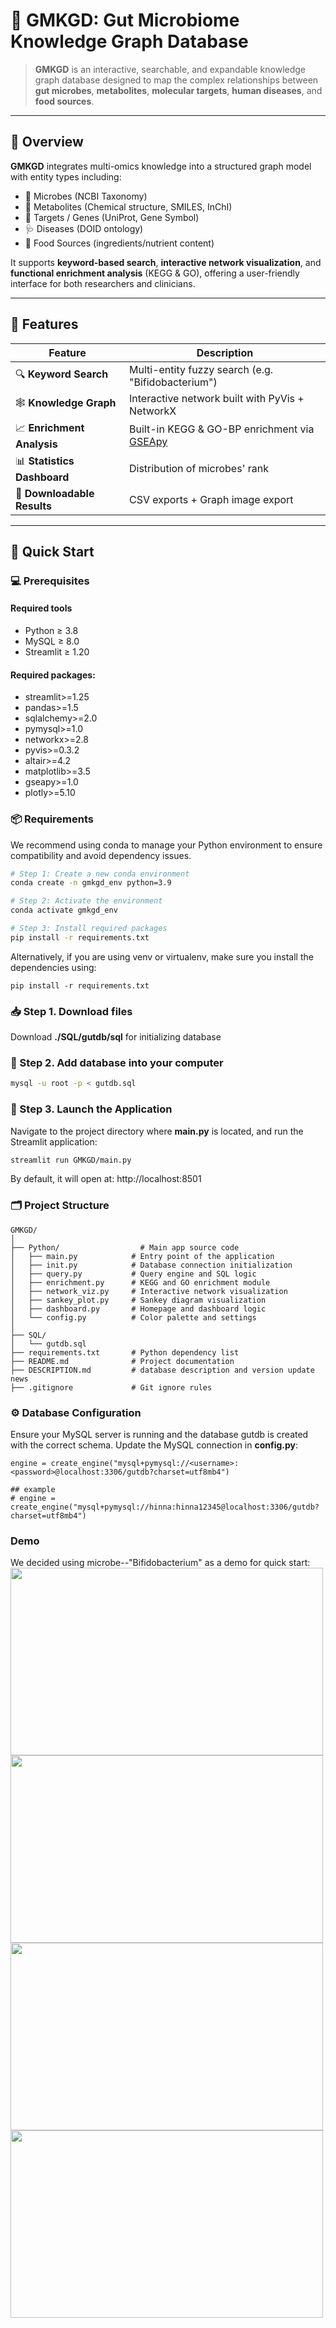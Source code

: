 # 🌿 GMKGD: Gut Microbiome Knowledge Graph Database


> **GMKGD** is an interactive, searchable, and expandable knowledge graph database designed to map the complex relationships between **gut microbes**, **metabolites**, **molecular targets**, **human diseases**, and **food sources**.

---

## 🧬 Overview

**GMKGD** integrates multi-omics knowledge into a structured graph model with entity types including:

- 🦠 Microbes (NCBI Taxonomy)
- 🧪 Metabolites (Chemical structure, SMILES, InChI)
- 🎯 Targets / Genes (UniProt, Gene Symbol)
- 🩺 Diseases (DOID ontology)
- 🍎 Food Sources (ingredients/nutrient content)

It supports **keyword-based search**, **interactive network visualization**, and **functional enrichment analysis** (KEGG & GO), offering a user-friendly interface for both researchers and clinicians.

---

## 🔧 Features

| Feature                        | Description |
|-------------------------------|-------------|
| 🔍 **Keyword Search**         | Multi-entity fuzzy search (e.g. "Bifidobacterium") |
| 🕸️ **Knowledge Graph**        | Interactive network built with PyVis + NetworkX |
| 📈 **Enrichment Analysis**    | Built-in KEGG & GO-BP enrichment via [GSEApy](https://github.com/zqfang/GSEApy) |
| 📊 **Statistics Dashboard**   | Distribution of microbes' rank |
| 💾 **Downloadable Results**  | CSV exports + Graph image export |

---

## 🚀 Quick Start
### 💻 Prerequisites
#### Required tools
- Python ≥ 3.8
- MySQL ≥ 8.0
- Streamlit ≥ 1.20

#### Required packages:
- streamlit>=1.25
- pandas>=1.5
- sqlalchemy>=2.0
- pymysql>=1.0
- networkx>=2.8
- pyvis>=0.3.2
- altair>=4.2
- matplotlib>=3.5
- gseapy>=1.0
- plotly>=5.10

### 📦 Requirements
We recommend using conda to manage your Python environment to ensure compatibility and avoid dependency issues.
```bash
# Step 1: Create a new conda environment
conda create -n gmkgd_env python=3.9

# Step 2: Activate the environment
conda activate gmkgd_env

# Step 3: Install required packages
pip install -r requirements.txt
```

Alternatively, if you are using venv or virtualenv, make sure you install the dependencies using:
```{bash}
pip install -r requirements.txt
```

### 📥 Step 1. Download files
Download **./SQL/gutdb/sql** for initializing database

### 🧰 Step 2. Add database into your computer
```bash
mysql -u root -p < gutdb.sql
```

### 🚀 Step 3. Launch the Application
Navigate to the project directory where **main.py** is located, and run the Streamlit application:
```bash
streamlit run GMKGD/main.py
```
By default, it will open at: http://localhost:8501

### 🗂 Project Structure
```{graphql}
GMKGD/
│
├── Python/                  # Main app source code
│   ├── main.py            # Entry point of the application
│   ├── init.py            # Database connection initialization
│   ├── query.py           # Query engine and SQL logic
│   ├── enrichment.py      # KEGG and GO enrichment module
│   ├── network_viz.py     # Interactive network visualization
│   ├── sankey_plot.py     # Sankey diagram visualization
│   ├── dashboard.py       # Homepage and dashboard logic
│   └── config.py          # Color palette and settings
│
├── SQL/               
│   └── gutdb.sql
├── requirements.txt       # Python dependency list
├── README.md              # Project documentation
├── DESCRIPTION.md         # database description and version update news
├── .gitignore             # Git ignore rules
```

### ⚙️ Database Configuration
Ensure your MySQL server is running and the database gutdb is created with the correct schema. Update the MySQL connection in **config.py**:
```{python}
engine = create_engine("mysql+pymysql://<username>:<password>@localhost:3306/gutdb?charset=utf8mb4")

## example
# engine = create_engine("mysql+pymysql://hinna:hinna12345@localhost:3306/gutdb?charset=utf8mb4")
```

### Demo
We decided using microbe--"Bifidobacterium" as a demo for quick start:
<img src="https://github.com/user-attachments/assets/8e2f0e4d-439c-4ee2-8820-c1807dbe6be6" width="500" height="300"/>
<img src="https://github.com/user-attachments/assets/6790cf0e-3856-488a-8916-8726b484c5ef" width="500" height="300"/>
<img src="https://github.com/user-attachments/assets/a21ad947-5de0-4dd8-9818-b01740356fd1" width="500" height="300"/>
<img src="https://github.com/user-attachments/assets/8fd23066-55a7-4145-8b3d-8980ca5de1fa" width="500" height="300"/>








